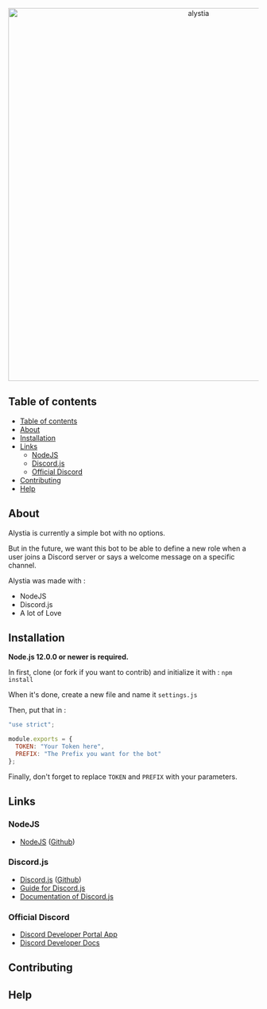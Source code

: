 <div align="center">
  <p>
    <img src="https://i.imgur.com/V7ueZ8Y.png" width="750" alt="alystia" />
  </p>
</div>

## Table of contents

- [Table of contents](#table-of-contents)
- [About](#about)
- [Installation](#installation)
- [Links](#links)
  - [NodeJS](#nodejs)
  - [Discord.js](#discordjs)
  - [Official Discord](#official-discord)
- [Contributing](#contributing)
- [Help](#help)

## About

Alystia is currently a simple bot with no options.

But in the future, we want this bot to be able to define a new role when a user joins a Discord server or says a welcome message on a specific channel.

Alystia was made with :

- NodeJS
- Discord.js
- A lot of Love

## Installation

**Node.js 12.0.0 or newer is required.**

In first, clone (or fork if you want to contrib) and initialize it with : `npm install`

When it's done, create a new file and name it `settings.js`

Then, put that in :

```js
"use strict";

module.exports = {
  TOKEN: "Your Token here",
  PREFIX: "The Prefix you want for the bot"
};
```

Finally, don't forget to replace `TOKEN` and `PREFIX` with your parameters.

## Links

### NodeJS

- [NodeJS](https://nodejs.org/en/) ([Github](https://github.com/nodejs))

### Discord.js

- [Discord.js](https://discord.js.org/) ([Github](https://github.com/discordjs))
- [Guide for Discord.js](https://discordjs.guide/)
- [Documentation of Discord.js](https://discord.js.org/#/docs/main/master/general/welcome)

### Official Discord

- [Discord Developer Portal App](https://discordapp.com/developers/applications)
- [Discord Developer Docs](https://discordapp.com/developers/docs/intro)

## Contributing

## Help
